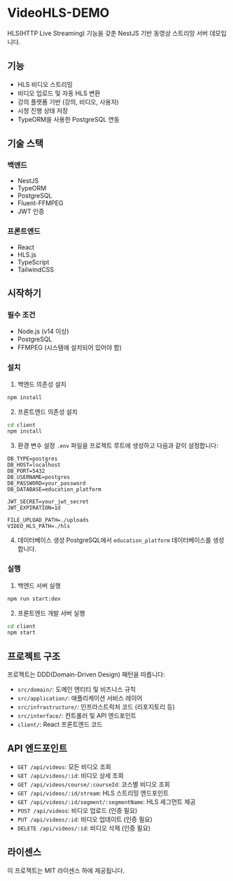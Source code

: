 # VideoHLS-DEMO

HLS(HTTP Live Streaming) 기능을 갖춘 NestJS 기반 동영상 스트리밍 서버 데모입니다.

## 기능

- HLS 비디오 스트리밍
- 비디오 업로드 및 자동 HLS 변환
- 강의 플랫폼 기반 (강의, 비디오, 사용자)
- 시청 진행 상태 저장
- TypeORM을 사용한 PostgreSQL 연동

## 기술 스택

### 백엔드
- NestJS
- TypeORM
- PostgreSQL
- Fluent-FFMPEG
- JWT 인증

### 프론트엔드
- React
- HLS.js
- TypeScript
- TailwindCSS

## 시작하기

### 필수 조건
- Node.js (v14 이상)
- PostgreSQL
- FFMPEG (시스템에 설치되어 있어야 함)

### 설치

1. 백엔드 의존성 설치
```bash
npm install
```

2. 프론트엔드 의존성 설치
```bash
cd client
npm install
```

3. 환경 변수 설정
`.env` 파일을 프로젝트 루트에 생성하고 다음과 같이 설정합니다:
```
DB_TYPE=postgres
DB_HOST=localhost
DB_PORT=5432
DB_USERNAME=postgres
DB_PASSWORD=your_password
DB_DATABASE=education_platform

JWT_SECRET=your_jwt_secret
JWT_EXPIRATION=1d

FILE_UPLOAD_PATH=./uploads
VIDEO_HLS_PATH=./hls
```

4. 데이터베이스 생성
PostgreSQL에서 `education_platform` 데이터베이스를 생성합니다.

### 실행

1. 백엔드 서버 실행
```bash
npm run start:dev
```

2. 프론트엔드 개발 서버 실행
```bash
cd client
npm start
```

## 프로젝트 구조

프로젝트는 DDD(Domain-Driven Design) 패턴을 따릅니다:

- `src/domain/`: 도메인 엔티티 및 비즈니스 규칙
- `src/application/`: 애플리케이션 서비스 레이어
- `src/infrastructure/`: 인프라스트럭처 코드 (리포지토리 등)
- `src/interface/`: 컨트롤러 및 API 엔드포인트
- `client/`: React 프론트엔드 코드

## API 엔드포인트

- `GET /api/videos`: 모든 비디오 조회
- `GET /api/videos/:id`: 비디오 상세 조회
- `GET /api/videos/course/:courseId`: 코스별 비디오 조회
- `GET /api/videos/:id/stream`: HLS 스트리밍 엔드포인트
- `GET /api/videos/:id/segment/:segmentName`: HLS 세그먼트 제공
- `POST /api/videos`: 비디오 업로드 (인증 필요)
- `PUT /api/videos/:id`: 비디오 업데이트 (인증 필요)
- `DELETE /api/videos/:id`: 비디오 삭제 (인증 필요)

## 라이센스

이 프로젝트는 MIT 라이센스 하에 제공됩니다.